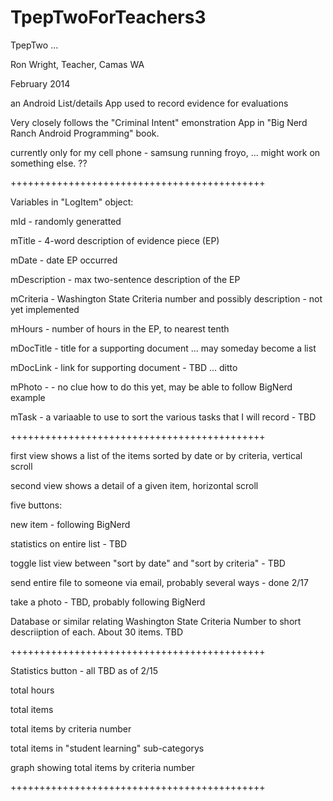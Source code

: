TpepTwoForTeachers3
===================


TpepTwo ... 

Ron Wright, Teacher, Camas WA

February 2014

an Android List/details App used to record evidence for evaluations

Very closely follows the "Criminal Intent" emonstration App in "Big Nerd Ranch Android Programming" book. 

currently only for my cell phone - samsung running froyo, ... might work on something else. ??

++++++++++++++++++++++++++++++++++++++++++++ 

Variables in "LogItem" object:

mId - randomly generatted

mTitle - 4-word description of evidence piece (EP)

mDate - date EP occurred

mDescription - max two-sentence description of the EP

mCriteria - Washington State Criteria number and possibly description - not yet implemented

mHours - number of hours in the EP, to nearest tenth

mDocTitle - title for a supporting document ... may someday become a list

mDocLink - link for supporting document - TBD ... ditto

mPhoto - - no clue how to do this yet, may be able to follow BigNerd example

mTask -  a variaable to use to sort the various tasks that I will record - TBD

++++++++++++++++++++++++++++++++++++++++++++ 

first view shows a list of the items sorted by date or by criteria, vertical scroll

second view shows a detail of a given item, horizontal scroll


five buttons: 

  new item - following BigNerd
  
  statistics on entire list - TBD
  
  toggle list view between "sort by date" and "sort by criteria" - TBD
  
  send entire file to someone via email, probably several ways - done 2/17
  
  take a photo - TBD, probably following BigNerd
  

Database or similar relating Washington State Criteria Number to short descriiption of each. About 30 items. TBD

  
++++++++++++++++++++++++++++++++++++++++++++ 

Statistics button - all TBD as of 2/15

  total hours
  
  total items
  
  total items by criteria number
  
  total items in "student learning" sub-categorys
  
  graph showing total items by criteria number

++++++++++++++++++++++++++++++++++++++++++++ 




